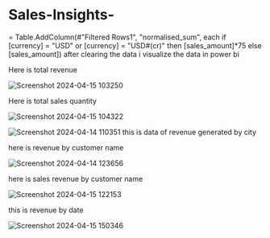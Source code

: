 # Sales-Insights-
= Table.AddColumn(#"Filtered Rows1", "normalised_sum", each if [currency] = "USD" or [currency] = "USD#(cr)" then [sales_amount]*75 else [sales_amount])
after clearing the data i visualize the data in power bi 

Here is total revenue

![Screenshot 2024-04-15 103250](https://github.com/HappyShreyansh/Sales-Insights-/assets/165375652/e1b692ed-7594-4d8e-a6f1-82a72ab1eb65)

Here is total sales quantity




![Screenshot 2024-04-15 104322](https://github.com/HappyShreyansh/Sales-Insights-/assets/165375652/1c49e36d-13ee-4295-a4a1-be168ea1a776)



![Screenshot 2024-04-14 110351](https://github.com/HappyShreyansh/Sales-Insights-/assets/165375652/b4fbbb13-bb8f-4b22-9b80-28c4ff79febb)
this is data of revenue generated by city

here is revenue by customer name 




![Screenshot 2024-04-14 123656](https://github.com/HappyShreyansh/Sales-Insights-/assets/165375652/733e6e84-001f-4314-824e-9e22285305f0)

here is sales revenue by customer name 



![Screenshot 2024-04-15 122153](https://github.com/HappyShreyansh/Sales-Insights-/assets/165375652/79a6efe2-32de-4719-8705-0940c832373f)

this is revenue by date 


![Screenshot 2024-04-15 150346](https://github.com/HappyShreyansh/Sales-Insights-/assets/165375652/4837aff9-af4a-406a-b0da-500fd9903a28)
